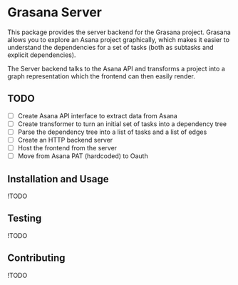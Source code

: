 # Grasana Server

This package provides the server backend for the Grasana project.
Grasana allows you to explore an Asana project graphically, which makes
it easier to understand the dependencies for a set of tasks (both as
subtasks and explicit dependencies).

The Server backend talks to the Asana API and transforms a project into
a graph representation which the frontend can then easily render.

## TODO

- [ ] Create Asana API interface to extract data from Asana
- [ ] Create transformer to turn an initial set of tasks into a dependency tree
- [ ] Parse the dependency tree into a list of tasks and a list of edges
- [ ] Create an HTTP backend server
- [ ] Host the frontend from the server
- [ ] Move from Asana PAT (hardcoded) to Oauth

## Installation and Usage

!TODO

## Testing

!TODO

## Contributing

!TODO
